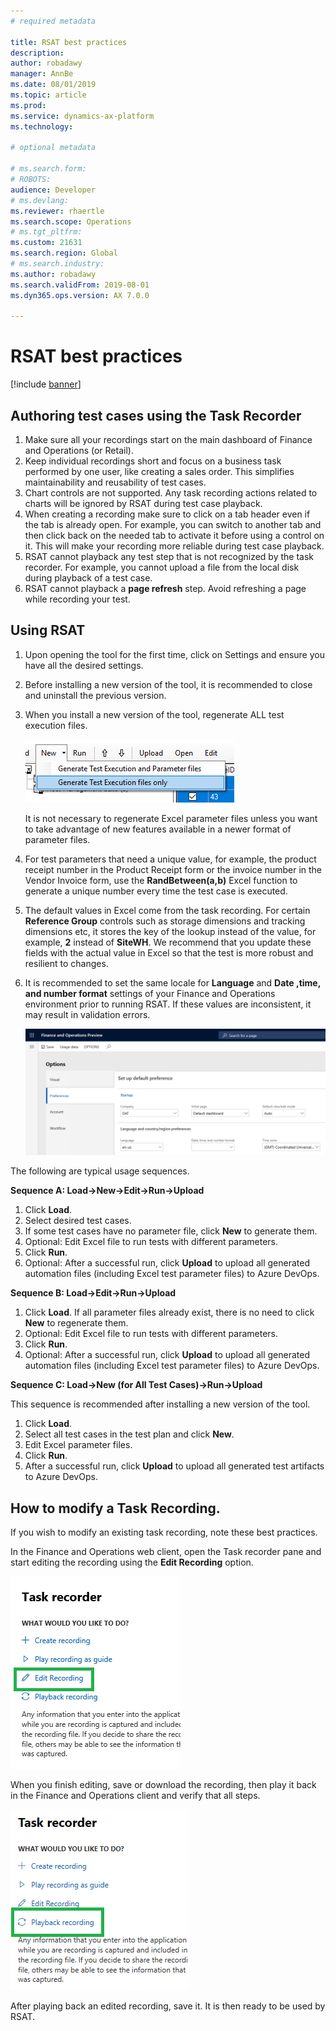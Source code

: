 ```yaml
---
# required metadata

title: RSAT best practices
description: 
author: robadawy
manager: AnnBe
ms.date: 08/01/2019
ms.topic: article
ms.prod: 
ms.service: dynamics-ax-platform
ms.technology: 

# optional metadata

# ms.search.form: 
# ROBOTS: 
audience: Developer
# ms.devlang: 
ms.reviewer: rhaertle
ms.search.scope: Operations
# ms.tgt_pltfrm: 
ms.custom: 21631
ms.search.region: Global
# ms.search.industry: 
ms.author: robadawy
ms.search.validFrom: 2019-08-01
ms.dyn365.ops.version: AX 7.0.0

---
```


# RSAT best practices

[!include [banner](../../includes/banner.md)]

## Authoring test cases using the Task Recorder

1. Make sure all your recordings start on the main dashboard of Finance and Operations (or Retail).
2. Keep individual recordings short and focus on a business task performed by one user, like creating a sales order. This simplifies maintainability and reusability of test cases.
3. Chart controls are not supported. Any task recording actions related to charts will be ignored by RSAT during test case playback.
4. When creating a recording make sure to click on a tab header even if the tab is already open. For example, you can switch to another tab and then click back on the needed tab to activate it before using a control on it. This will make your recording more reliable during test case playback.
5. RSAT cannot playback any test step that is not recognized by the task recorder. For example, you cannot upload a file from the local disk during playback of a test case.
6. RSAT cannot playback a **page refresh** step. Avoid refreshing a page while recording your test.

## Using RSAT

1. Upon opening the tool for the first time, click on Settings and ensure you have all the desired settings. 
2. Before installing a new version of the tool, it is recommended to close and uninstall the previous version. 
3. When you install a new version of the tool, regenerate ALL test execution files.
 
    ![Generate execution files menu item](media/generate-execution-files.png)

    It is not necessary to regenerate Excel parameter files unless you want to take advantage of new features available in a newer format of parameter files.

4. For test parameters that need a unique value, for example, the product receipt number in the Product Receipt form or the invoice number in the Vendor Invoice form, use the **RandBetween(a,b)** Excel function to generate a unique number every time the test case is executed.
5. The default values in Excel come from the task recording. For certain **Reference Group** controls such as storage dimensions and tracking dimensions etc, it stores the key of the lookup instead of the value, for example, **2** instead of **SiteWH**. We recommend that you update these fields with the actual value in Excel so that the test is more robust and resilient to changes.
6. It is recommended to set the same locale for **Language** and **Date ,time, and number format** settings of your Finance and Operations environment prior to running RSAT. If these values are inconsistent, it may result in validation errors.   

    ![Set locale, date, time, and number format](media/locale.png)

The following are typical usage sequences.

**Sequence A:  Load->New->Edit->Run->Upload**

1. Click **Load**.
2. Select desired test cases.
3. If some test cases have no parameter file, click **New** to generate them. 
4. Optional: Edit Excel file to run tests with different parameters.
5. Click **Run**.
6. Optional: After a successful run, click **Upload** to upload all generated automation files (including Excel test parameter files) to Azure DevOps. 

**Sequence B:  Load->Edit->Run->Upload**

1. Click **Load**. If all parameter files already exist, there is no need to click **New** to regenerate them.
2. Optional: Edit Excel file to run tests with different parameters.
3. Click **Run**.
4. Optional: After a successful run, click **Upload** to upload all generated automation files (including Excel test parameter files) to Azure DevOps. 

**Sequence C:  Load->New (for All Test Cases)->Run->Upload**

This sequence is recommended after installing a new version of the tool. 

1. Click **Load**. 
2. Select all test cases in the test plan and click **New**.
3. Edit Excel parameter files.
4. Click **Run**.
5. After a successful run, click **Upload** to upload all generated test artifacts to Azure DevOps. 

## How to modify a Task Recording. 

If you wish to modify an existing task recording, note these best practices. 

In the Finance and Operations web client, open the Task recorder pane and start editing the recording using the **Edit Recording** option.

![Edit recording option](media/edit-recording.png)
  
When you finish editing, save or download the recording, then play it back in the Finance and Operations client and verify that all steps.

![Playback recording option](media/playback-recording.png)
 
After playing back an edited recording, save it. It is then ready to be used by RSAT.

